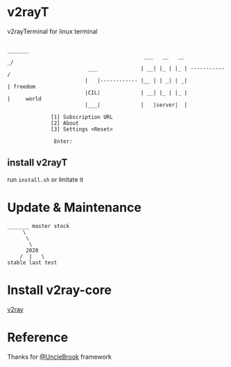 # v2rayT
 v2rayTerminal for linux terminal
 
                                                                                _______
                                                ___   __   __                _/
                              ___              | __| |_ | |_ | -----------  /
                             |   |------------ |__ | | _| | _|             | freedom
                             |CIL|             | __| |_ | |_ |             |     world
                             |___|             |   |server|  |

                  [1] Subscription URL
                  [2] About
                  [3] Settings <Reset>

                   Enter:

## install v2rayT
 run `install.sh` or lmitate it

# Update & Maintenance

	_______ master stock
	     \
	      \
	       \
	      2020
	    /  |   \
	stable last test

# Install v2ray-core
 <a href="https://www.v2ray.com/en/welcome/install.html">v2ray</a>

# Reference
 Thanks for <a href="https://github.com/UncleBrook/v2rayT"> @UncleBrook</a> framework
